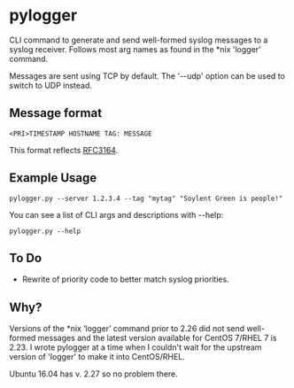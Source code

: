 # pylogger
CLI command to generate and send well-formed syslog messages to a syslog receiver.
Follows most arg names as found in the *nix 'logger' command.

Messages are sent using TCP by default. The '--udp' option can be used to switch
to UDP instead.

## Message format
`<PRI>TIMESTAMP HOSTNAME TAG: MESSAGE`

This format reflects [RFC3164](http://www.ietf.org/rfc/rfc3164.txt).

## Example Usage

`pylogger.py --server 1.2.3.4 --tag "mytag" "Soylent Green is people!"`

You can see a list of CLI args and descriptions with --help:

`pylogger.py --help`

## To Do
* Rewrite of priority code to better match syslog priorities.

## Why?
Versions of the *nix ‘logger’ command prior to 2.26 did not send well-formed messages
and the latest version available for CentOS 7/RHEL 7 is 2.23. I wrote pylogger at
a time when I couldn't wait for the upstream version of 'logger' to make it into
CentOS/RHEL.

Ubuntu 16.04 has v. 2.27 so no problem there.